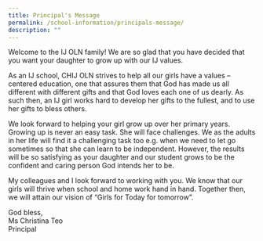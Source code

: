 ```yaml
---
title: Principal's Message
permalink: /school-information/principals-message/
description: ""
---
```

Welcome to the IJ OLN family! We are so glad that you have decided that you want your daughter to grow up with our IJ values.

As an IJ school, CHIJ OLN strives to help all our girls have a values – centered education, one that assures them that God has made us all different with different gifts and that God loves each one of us dearly. As such then, an IJ girl works hard to develop her gifts to the fullest, and to use her gifts to bless others.

We look forward to helping your girl grow up over her primary years. Growing up is never an easy task. She will face challenges. We as the adults in her life will find it a challenging task too e.g. when we need to let go sometimes so that she can learn to be independent. However, the results will be so satisfying as your daughter and our student grows to be the confident and caring person God intends her to be.

My colleagues and I look forward to working with you. We know that our girls will thrive when school and home work hand in hand. Together then, we will attain our vision of “Girls for Today for tomorrow”.

God bless,  
Ms Christina Teo  
Principal